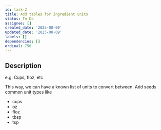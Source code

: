 ```yaml
---
id: task-2
title: Add tables for ingredient units
status: To Do
assignee: []
created_date: '2025-08-09'
updated_date: '2025-08-09'
labels: []
dependencies: []
ordinal: 750
---
```


## Description

e.g. Cups, floz, etc

This way, we can have a known list of units to convert between. 
Add seeds common unit types like
* cups
* oz
* floz
* tbsp
* tsp
